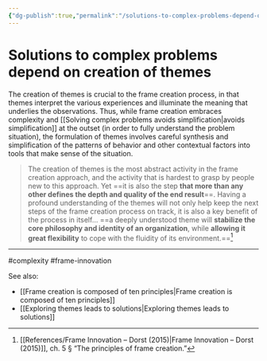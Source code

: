 ```yaml
---
{"dg-publish":true,"permalink":"/solutions-to-complex-problems-depend-on-creation-of-themes/"}
---
```



# Solutions to complex problems depend on creation of themes

The creation of themes is crucial to the frame creation process, in that themes interpret the various experiences and illuminate the meaning that underlies the observations. Thus, while frame creation embraces complexity and [[Solving complex problems avoids simplification\|avoids simplification]] at the outset (in order to fully understand the problem situation), the formulation of themes involves careful synthesis and simplification of the patterns of behavior and other contextual factors into tools that make sense of the situation.

> The creation of themes is the most abstract activity in the frame creation approach, and the activity that is hardest to grasp by people new to this approach. Yet ==it is also the step **that more than any other defines the depth and quality of the end result**==. Having a profound understanding of the themes will not only help keep the next steps of the frame creation process on track, it is also a key benefit of the process in itself… ==a deeply understood theme will **stabilize the core philosophy and identity of an organization**, while **allowing it great flexibility** to cope with the fluidity of its environment.==[^1]


---
#complexity #frame-innovation 

See also:
- [[Frame creation is composed of ten principles\|Frame creation is composed of ten principles]]
- [[Exploring themes leads to solutions\|Exploring themes leads to solutions]]

[^1]: [[References/Frame Innovation – Dorst (2015)\|Frame Innovation – Dorst (2015)]], ch. 5 § “The principles of frame creation.”